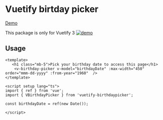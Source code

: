 # Vuetify birtday picker

[Demo](https://igorexa34314.github.io/vuetify-birthdaypicker/)


This package is only for Vuetify 3
[![demo](https://i.postimg.cc/7ZZPy4cN/1.png)](https://postimg.cc/0bh1pT96)

## Usage

```vue
<template>
   <h1 class="mb-5">Pick your birthday date to access this page</h1>
	<v-birthday-picker v-model="birthdayDate" :max-width="450" order="mmm-dd-yyyy" :from-year="1960"  />
</template>

<script setup lang="ts">
import { ref } from 'vue';
import { VBirthdayPicker } from 'vuetify-birthdaypicker';

const birthdayDate = ref(new Date());

</script>
```

